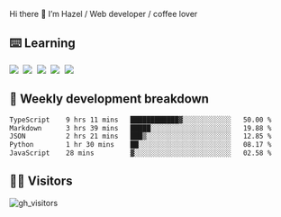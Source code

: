 
Hi there 👋 I’m Hazel / Web developer / coffee lover

## ⌨️ Learning

<samp>
 <a href="https://github.com/vuejs/core"><img src="https://api.iconify.design/logos:vue.svg" /></a>
  <a href="https://github.com/vuejs/core"><img src="https://api.iconify.design/logos:react.svg" /></a>
  <a href="https://github.com/vitejs/vite"><img src="https://api.iconify.design/logos:vitejs.svg" /></a>
  <a href="https://github.com/microsoft/TypeScript"><img src="https://api.iconify.design/logos:typescript-icon.svg" /></a> 
  <a href="https://github.com/unocss/unocss"><img src="https://api.iconify.design/logos:unocss.svg" /></a>
  

</samp>


## 🦀 Weekly development breakdown

<!--START_SECTION:waka-->

```txt
TypeScript    9 hrs 11 mins   ████████████▓░░░░░░░░░░░░   50.00 %
Markdown      3 hrs 39 mins   █████░░░░░░░░░░░░░░░░░░░░   19.88 %
JSON          2 hrs 21 mins   ███▒░░░░░░░░░░░░░░░░░░░░░   12.85 %
Python        1 hr 30 mins    ██░░░░░░░░░░░░░░░░░░░░░░░   08.17 %
JavaScript    28 mins         ▓░░░░░░░░░░░░░░░░░░░░░░░░   02.58 %
```

<!--END_SECTION:waka-->
## 👬🏻 Visitors

![gh_visitors](https://profile-counter.glitch.me/Hazel-Lin/count.svg)

